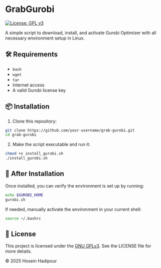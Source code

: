 # GrabGurobi

[![License: GPL v3](https://img.shields.io/badge/License-GPLv3-blue.svg)](https://www.gnu.org/licenses/gpl-3.0)

A simple script to download, install, and activate Gurobi Optimizer with all necessary environment setup in Linux. 


## 🛠️ Requirements

- `bash`
- `wget`
- `tar`
- Internet access
- A valid Gurobi license key


## 📦 Installation

1. Clone this repository:

```bash
git clone https://github.com/your-username/grab-gurobi.git
cd grab-gurobi
```

2. Make the script executable and run it:

```bash
chmod +x install_gurobi.sh
./install_gurobi.sh
```

## 🌱 After Installation

Once installed, you can verify the environment is set up by running:

```bash
echo $GUROBI_HOME
gurobi.sh
```

If needed, manually activate the environment in your current shell:

```bash
source ~/.bashrc
```

## 📄 License

This project is licensed under the [GNU GPLv3]( https://www.gnu.org/licenses/gpl-3.0.txt).
See the LICENSE file for more details.

© 2025 Hosein Hadipour